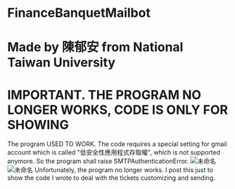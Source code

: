 # FinanceBanquetMailbot
# Made by 陳郁安 from National Taiwan University

# IMPORTANT. THE PROGRAM NO LONGER WORKS, CODE IS ONLY FOR SHOWING
The program USED TO WORK.
The code requires a special setting for gmail account which is called "低安全性應用程式存取權", which is not supported anymore. So the program shall raise SMTPAuthenticationError.
![未命名](https://user-images.githubusercontent.com/96824745/176632256-e59130f3-7620-437f-b991-3c5507450fa5.png)
![未命名](https://user-images.githubusercontent.com/96824745/176633492-9f875f9a-e8d7-463f-93f7-8a127013aa1a.png)
Unfortunately, the program no longer works. I post this just to show the code I wrote to deal with the tickets customizing and sending.

